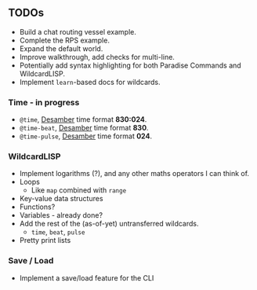 ## TODOs

-   Build a chat routing vessel example.
-   Complete the RPS example.
-   Expand the default world.
-   Improve walkthrough, add checks for multi-line.
-   Potentially add syntax highlighting for both Paradise Commands and WildcardLISP.
-   Implement `learn`-based docs for wildcards.

### Time - in progress

-   `@time`, [Desamber](https://wiki.xxiivv.com/Desamber) time format **830:024**.
-   `@time-beat`, [Desamber](https://wiki.xxiivv.com/Desamber) time format **830**.
-   `@time-pulse`, [Desamber](https://wiki.xxiivv.com/Desamber) time format **024**.

### WildcardLISP

-   Implement logarithms (?), and any other maths operators I can think of.
-   Loops
    -   Like `map` combined with `range`
-   Key-value data structures
-   Functions?
-   Variables - already done?
-   Add the rest of the (as-of-yet) untransferred wildcards.
    -   `time`, `beat`, `pulse`
-   Pretty print lists

### Save / Load

-   Implement a save/load feature for the CLI
